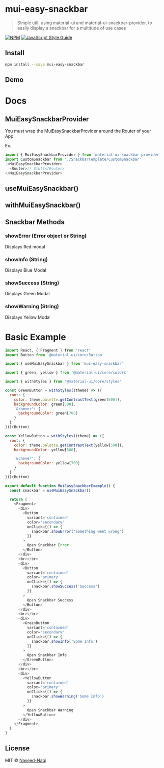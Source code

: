 # mui-easy-snackbar

> Simple util, using material-ui and material-ui-snackbar-provider, to easily display a snackbar for a multitude of use cases

[![NPM](https://img.shields.io/npm/v/mui-easy-snackbar.svg)](https://www.npmjs.com/package/mui-easy-snackbar) [![JavaScript Style Guide](https://img.shields.io/badge/code_style-standard-brightgreen.svg)](https://standardjs.com)

## Install

```bash
npm install --save mui-easy-snackbar
```

## Demo

# Docs

## MuiEasySnackbarProvider

You must wrap the MuiEasySnackbarProvider around the Router of your App.

Ex.

```js
import { MuiEasySnackbarProvider } from 'material-ui-snackbar-provider'
import CustomSnackbar from './SnackbarTemplate/CustomSnackbar'
;<MuiEasySnackbarProvider>
  <Router>// Stuff</Router>
</MuiEasySnackbarProvider>
```

## useMuiEasySnackbar()

## withMuiEasySnackbar()

## Snackbar Methods

### showError (Error object or String)

Displays Red modal

### showInfo (String)

Displays Blue Modal

### showSuccess (String)

Displays Green Modal

### showWarning (String)

Displays Yellow Modal

# Basic Example

```js
import React, { Fragment } from 'react'
import Button from '@material-ui/core/Button'

import { useMuiEasySnackbar } from 'mui-easy-snackbar'

import { green, yellow } from '@material-ui/core/colors'

import { withStyles } from '@material-ui/core/styles'

const GreenButton = withStyles((theme) => ({
  root: {
    color: theme.palette.getContrastText(green[500]),
    backgroundColor: green[500],
    '&:hover': {
      backgroundColor: green[700]
    }
  }
}))(Button)

const YellowButton = withStyles((theme) => ({
  root: {
    color: theme.palette.getContrastText(yellow[500]),
    backgroundColor: yellow[500],

    '&:hover': {
      backgroundColor: yellow[700]
    }
  }
}))(Button)

export default function MuiEasySnackbarExample() {
  const snackbar = useMuiEasySnackbar()

  return (
    <Fragment>
      <div>
        <Button
          variant='contained'
          color='secondary'
          onClick={() => {
            snackbar.showError('Something went wrong')
          }}
        >
          Open Snackbar Error
        </Button>
      </div>
      <br></br>
      <div>
        <Button
          variant='contained'
          color='primary'
          onClick={() => {
            snackbar.showSuccess('Success')
          }}
        >
          Open Snackbar Success
        </Button>
      </div>
      <br></br>
      <div>
        <GreenButton
          variant='contained'
          color='secondary'
          onClick={() => {
            snackbar.showInfo('Some Info')
          }}
        >
          Open Snackbar Info
        </GreenButton>
      </div>
      <br></br>
      <div>
        <YellowButton
          variant='contained'
          color='primary'
          onClick={() => {
            snackbar.showWarning('Some Info')
          }}
        >
          Open Snackbar Warning
        </YellowButton>
      </div>
    </Fragment>
  )
}
```

## License

MIT © [Naveed-Naqi](https://github.com/Naveed-Naqi)
